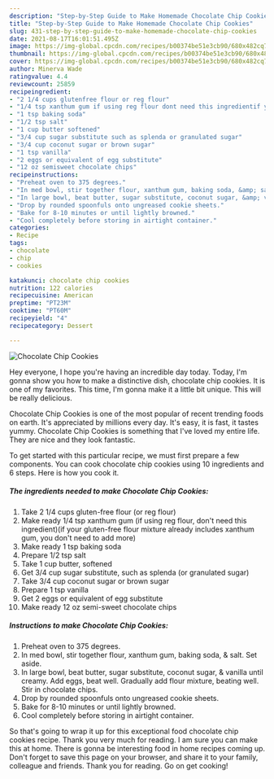 ```yaml
---
description: "Step-by-Step Guide to Make Homemade Chocolate Chip Cookies"
title: "Step-by-Step Guide to Make Homemade Chocolate Chip Cookies"
slug: 431-step-by-step-guide-to-make-homemade-chocolate-chip-cookies
date: 2021-08-17T16:01:51.495Z
image: https://img-global.cpcdn.com/recipes/b00374be51e3cb90/680x482cq70/chocolate-chip-cookies-recipe-main-photo.jpg
thumbnail: https://img-global.cpcdn.com/recipes/b00374be51e3cb90/680x482cq70/chocolate-chip-cookies-recipe-main-photo.jpg
cover: https://img-global.cpcdn.com/recipes/b00374be51e3cb90/680x482cq70/chocolate-chip-cookies-recipe-main-photo.jpg
author: Minerva Wade
ratingvalue: 4.4
reviewcount: 25859
recipeingredient:
- "2 1/4 cups glutenfree flour or reg flour"
- "1/4 tsp xanthum gum if using reg flour dont need this ingredientif your glutenfree flour mixture already includes xanthum gum you dont need to add more"
- "1 tsp baking soda"
- "1/2 tsp salt"
- "1 cup butter softened"
- "3/4 cup sugar substitute such as splenda or granulated sugar"
- "3/4 cup coconut sugar or brown sugar"
- "1 tsp vanilla"
- "2 eggs or equivalent of egg substitute"
- "12 oz semisweet chocolate chips"
recipeinstructions:
- "Preheat oven to 375 degrees."
- "In med bowl, stir together flour, xanthum gum, baking soda, &amp; salt. Set aside."
- "In large bowl, beat butter, sugar substitute, coconut sugar, &amp; vanilla until creamy.  Add eggs, beat well.  Gradually add flour mixture,  beating well.  Stir in chocolate chips."
- "Drop by rounded spoonfuls onto ungreased cookie sheets."
- "Bake for 8-10 minutes or until lightly browned."
- "Cool completely before storing in airtight container."
categories:
- Recipe
tags:
- chocolate
- chip
- cookies

katakunci: chocolate chip cookies 
nutrition: 122 calories
recipecuisine: American
preptime: "PT23M"
cooktime: "PT60M"
recipeyield: "4"
recipecategory: Dessert

---
```



![Chocolate Chip Cookies](https://img-global.cpcdn.com/recipes/b00374be51e3cb90/680x482cq70/chocolate-chip-cookies-recipe-main-photo.jpg)

Hey everyone, I hope you're having an incredible day today. Today, I'm gonna show you how to make a distinctive dish, chocolate chip cookies. It is one of my favorites. This time, I'm gonna make it a little bit unique. This will be really delicious.



Chocolate Chip Cookies is one of the most popular of recent trending foods on earth. It's appreciated by millions every day. It's easy, it is fast, it tastes yummy. Chocolate Chip Cookies is something that I've loved my entire life. They are nice and they look fantastic.


To get started with this particular recipe, we must first prepare a few components. You can cook chocolate chip cookies using 10 ingredients and 6 steps. Here is how you cook it.

<!--inarticleads1-->

##### The ingredients needed to make Chocolate Chip Cookies:

1. Take 2 1/4 cups gluten-free flour (or reg flour)
1. Make ready 1/4 tsp xanthum gum (if using reg flour, don&#39;t need this ingredient)(if your gluten-free flour mixture already includes xanthum gum, you don&#39;t need to add more)
1. Make ready 1 tsp baking soda
1. Prepare 1/2 tsp salt
1. Take 1 cup butter, softened
1. Get 3/4 cup sugar substitute, such as splenda (or granulated sugar)
1. Take 3/4 cup coconut sugar or brown sugar
1. Prepare 1 tsp vanilla
1. Get 2 eggs or equivalent of egg substitute
1. Make ready 12 oz semi-sweet chocolate chips




<!--inarticleads2-->

##### Instructions to make Chocolate Chip Cookies:

1. Preheat oven to 375 degrees.
1. In med bowl, stir together flour, xanthum gum, baking soda, &amp; salt. Set aside.
1. In large bowl, beat butter, sugar substitute, coconut sugar, &amp; vanilla until creamy.  Add eggs, beat well.  Gradually add flour mixture,  beating well.  Stir in chocolate chips.
1. Drop by rounded spoonfuls onto ungreased cookie sheets.
1. Bake for 8-10 minutes or until lightly browned.
1. Cool completely before storing in airtight container.




So that's going to wrap it up for this exceptional food chocolate chip cookies recipe. Thank you very much for reading. I am sure you can make this at home. There is gonna be interesting food in home recipes coming up. Don't forget to save this page on your browser, and share it to your family, colleague and friends. Thank you for reading. Go on get cooking!
